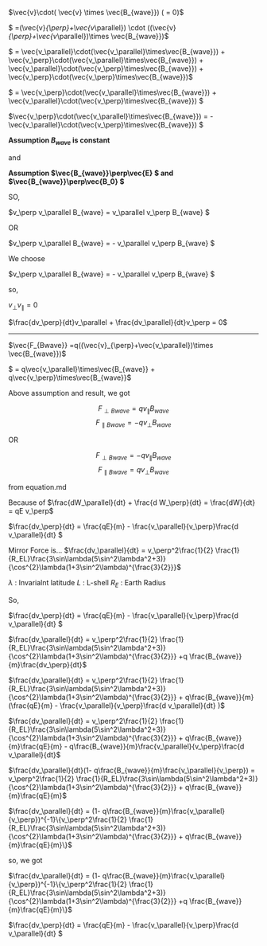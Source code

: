 $\vec{v}\cdot( \vec{v} \times \vec{B_{wave}}) ( = 0)$

$ =(\vec{v}_{\perp}+\vec{v_\parallel}) \cdot ((\vec{v}_{\perp}+\vec{v_\parallel})\times \vec{B_{wave}})$

$ = \vec{v_\parallel}\cdot(\vec{v_\parallel}\times\vec{B_{wave}}) + \vec{v_\perp}\cdot(\vec{v_\parallel}\times\vec{B_{wave}}) + \vec{v_\parallel}\cdot(\vec{v_\perp}\times\vec{B_{wave}}) + \vec{v_\perp}\cdot(\vec{v_\perp}\times\vec{B_{wave}})$

$ = \vec{v_\perp}\cdot(\vec{v_\parallel}\times\vec{B_{wave}}) + \vec{v_\parallel}\cdot(\vec{v_\perp}\times\vec{B_{wave}}) $

$\vec{v_\perp}\cdot(\vec{v_\parallel}\times\vec{B_{wave}}) = - \vec{v_\parallel}\cdot(\vec{v_\perp}\times\vec{B_{wave}}) $

**Assumption $B_{wave}$ is constant**

and 

**Assumption $\vec{B_{wave}}\perp\vec{E} $ and $\vec{B_{wave}}\perp\vec{B_0} $**

SO, 


$v_\perp v_\parallel B_{wave} =  v_\parallel v_\perp B_{wave} $

OR


$v_\perp v_\parallel B_{wave} = - v_\parallel v_\perp B_{wave} $



We choose

$v_\perp v_\parallel B_{wave} = - v_\parallel v_\perp B_{wave} $

so, 

$v_\perp v_\parallel = 0$

$\frac{dv_\perp}{dt}v_\parallel + \frac{dv_\parallel}{dt}v_\perp = 0$


---

$\vec{F_{Bwave}} =q((\vec{v}_{\perp}+\vec{v_\parallel})\times \vec{B_{wave}})$

$ = q\vec{v_\parallel}\times\vec{B_{wave}}  + q\vec{v_\perp}\times\vec{B_{wave}}$


Above assumption and result, we got 

$$F_{\perp Bwave} = qv_\parallel B_{wave}$$
$$F_{\parallel Bwave} = -qv_\perp B_{wave}$$

OR

$$F_{\perp Bwave} = -qv_\parallel B_{wave}$$
$$F_{\parallel Bwave} = qv_\perp B_{wave}$$

from equation.md

Because of 
$\frac{dW_\parallel}{dt} + \frac{d W_\perp}{dt} = \frac{dW}{dt} = qE v_\perp$

$\frac{dv_\perp}{dt} = \frac{qE}{m} - \frac{v_\parallel}{v_\perp}\frac{d v_\parallel}{dt} $

Mirror Force is...
$\frac{dv_\parallel}{dt} = v_\perp^2\frac{1}{2}  \frac{1}{R_EL}\frac{3\sin\lambda(5\sin^2\lambda^2+3)}{\cos^{2}\lambda(1+3\sin^2\lambda)^{\frac{3}{2}}}$ 

$\lambda$ : Invarialnt latitude $L$ : L-shell $R_E$ : Earth Radius

So, 


$\frac{dv_\perp}{dt} = \frac{qE}{m} - \frac{v_\parallel}{v_\perp}\frac{d v_\parallel}{dt} $

$\frac{dv_\parallel}{dt} = v_\perp^2\frac{1}{2}  \frac{1}{R_EL}\frac{3\sin\lambda(5\sin^2\lambda^2+3)}{\cos^{2}\lambda(1+3\sin^2\lambda)^{\frac{3}{2}}} +q \frac{B_{wave}}{m}\frac{dv_\perp}{dt}$ 


$\frac{dv_\parallel}{dt} = v_\perp^2\frac{1}{2}  \frac{1}{R_EL}\frac{3\sin\lambda(5\sin^2\lambda^2+3)}{\cos^{2}\lambda(1+3\sin^2\lambda)^{\frac{3}{2}}} + q\frac{B_{wave}}{m}(\frac{qE}{m} - \frac{v_\parallel}{v_\perp}\frac{d v_\parallel}{dt} )$ 


$\frac{dv_\parallel}{dt} = v_\perp^2\frac{1}{2}  \frac{1}{R_EL}\frac{3\sin\lambda(5\sin^2\lambda^2+3)}{\cos^{2}\lambda(1+3\sin^2\lambda)^{\frac{3}{2}}} + q\frac{B_{wave}}{m}\frac{qE}{m} - q\frac{B_{wave}}{m}\frac{v_\parallel}{v_\perp}\frac{d v_\parallel}{dt}$ 


$\frac{dv_\parallel}{dt}(1- q\frac{B_{wave}}{m}\frac{v_\parallel}{v_\perp}) = v_\perp^2\frac{1}{2}  \frac{1}{R_EL}\frac{3\sin\lambda(5\sin^2\lambda^2+3)}{\cos^{2}\lambda(1+3\sin^2\lambda)^{\frac{3}{2}}} + q\frac{B_{wave}}{m}\frac{qE}{m}$ 


$\frac{dv_\parallel}{dt} = (1- q\frac{B_{wave}}{m}\frac{v_\parallel}{v_\perp})^{-1}\{v_\perp^2\frac{1}{2}  \frac{1}{R_EL}\frac{3\sin\lambda(5\sin^2\lambda^2+3)}{\cos^{2}\lambda(1+3\sin^2\lambda)^{\frac{3}{2}}} + q\frac{B_{wave}}{m}\frac{qE}{m}\}$ 

so, we got


$\frac{dv_\parallel}{dt} = (1- q\frac{B_{wave}}{m}\frac{v_\parallel}{v_\perp})^{-1}\{v_\perp^2\frac{1}{2}  \frac{1}{R_EL}\frac{3\sin\lambda(5\sin^2\lambda^2+3)}{\cos^{2}\lambda(1+3\sin^2\lambda)^{\frac{3}{2}}} +q \frac{B_{wave}}{m}\frac{qE}{m}\}$ 


$\frac{dv_\perp}{dt} = \frac{qE}{m} - \frac{v_\parallel}{v_\perp}\frac{d v_\parallel}{dt} $
